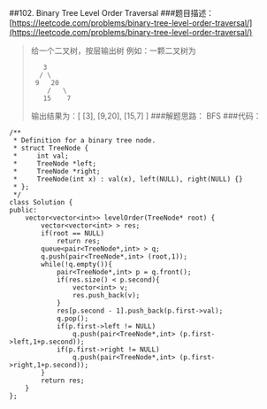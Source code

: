 ##102. Binary Tree Level Order Traversal
###题目描述：[https://leetcode.com/problems/binary-tree-level-order-traversal/](https://leetcode.com/problems/binary-tree-level-order-traversal/)
> 给一个二叉树，按层输出树
> 例如：一颗二叉树为
>    
>        3
>       / \
>      9   20
>         /   \
>        15    7
> 输出结果为：[
  [3],
  [9,20],
  [15,7]
]
###解题思路：
BFS
###代码：

	/**
	 * Definition for a binary tree node.
	 * struct TreeNode {
	 *     int val;
	 *     TreeNode *left;
	 *     TreeNode *right;
	 *     TreeNode(int x) : val(x), left(NULL), right(NULL) {}
	 * };
	 */
	class Solution {
	public:
	    vector<vector<int>> levelOrder(TreeNode* root) {
	        vector<vector<int> > res;
	        if(root == NULL)
	            return res;
	        queue<pair<TreeNode*,int> > q;
	        q.push(pair<TreeNode*,int> (root,1));
	        while(!q.empty()){
	            pair<TreeNode*,int> p = q.front();
	            if(res.size() < p.second){
	                vector<int> v;
	                res.push_back(v);
	            }
	            res[p.second - 1].push_back(p.first->val);
	            q.pop();
	            if(p.first->left != NULL)
	                q.push(pair<TreeNode*,int> (p.first->left,1+p.second));
	            if(p.first->right != NULL)
	                q.push(pair<TreeNode*,int> (p.first->right,1+p.second));
	        }
	        return res;
	    }
	};